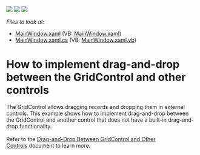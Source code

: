 <!-- default badges list -->
![](https://img.shields.io/endpoint?url=https://codecentral.devexpress.com/api/v1/VersionRange/128651349/21.1.5%2B)
[![](https://img.shields.io/badge/Open_in_DevExpress_Support_Center-FF7200?style=flat-square&logo=DevExpress&logoColor=white)](https://supportcenter.devexpress.com/ticket/details/T566741)
[![](https://img.shields.io/badge/📖_How_to_use_DevExpress_Examples-e9f6fc?style=flat-square)](https://docs.devexpress.com/GeneralInformation/403183)
<!-- default badges end -->
<!-- default file list -->
*Files to look at*:

* [MainWindow.xaml](./CS/MainWindow.xaml) (VB: [MainWindow.xaml](./VB/MainWindow.xaml))
* [MainWindow.xaml.cs](./CS/MainWindow.xaml.cs) (VB: [MainWindow.xaml.vb](./VB/MainWindow.xaml.vb))
<!-- default file list end -->
# How to implement drag-and-drop between the GridControl and other controls


The GridControl allows dragging records and dropping them in external controls. This example shows how to implement drag-and-drop between the GridControl and another control that does not have a built-in drag-and-drop functionality.<br><br>Refer to the <a href="https://documentation.devexpress.com/WPF/119260/Controls-and-Libraries/Data-Grid/Drag-and-Drop/Drag-and-Drop-Between-GridControl-and-Other-Controls">Drag-and-Drop Between GridControl and Other Controls</a> document to learn more.

<br/>


